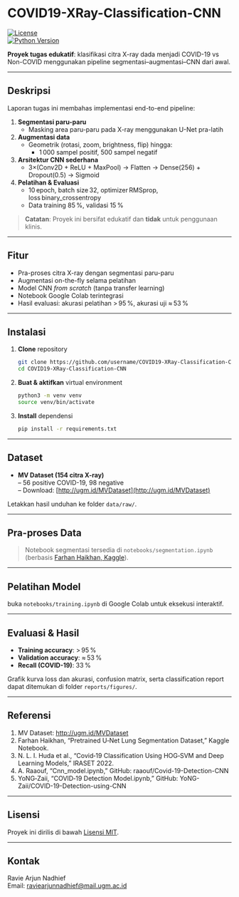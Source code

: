 # COVID19-XRay-Classification-CNN

[![License](https://img.shields.io/badge/license-MIT-blue.svg)](LICENSE)  
[![Python Version](https://img.shields.io/badge/python-3.7%2B-yellow.svg)](#requirements)

**Proyek tugas edukatif**: klasifikasi citra X-ray dada menjadi COVID-19 vs Non-COVID menggunakan pipeline segmentasi–augmentasi–CNN dari awal.

---

## Deskripsi

Laporan tugas ini membahas implementasi end-to-end pipeline:

1. **Segmentasi paru-paru**  
   - Masking area paru-paru pada X-ray menggunakan U-Net pra-latih  
2. **Augmentasi data**  
   - Geometrik (rotasi, zoom, brightness, flip) hingga:  
     - 1 000 sampel positif, 500 sampel negatif  
3. **Arsitektur CNN sederhana**  
   - 3×(Conv2D + ReLU + MaxPool) → Flatten → Dense(256) + Dropout(0.5) → Sigmoid  
4. **Pelatihan & Evaluasi**  
   - 10 epoch, batch size 32, optimizer RMSprop, loss binary_crossentropy  
   - Data training 85 %, validasi 15 %  

> **Catatan**: Proyek ini bersifat edukatif dan **tidak** untuk penggunaan klinis.

---

## Fitur

- Pra-proses citra X-ray dengan segmentasi paru-paru  
- Augmentasi on-the-fly selama pelatihan  
- Model CNN *from scratch* (tanpa transfer learning)  
- Notebook Google Colab terintegrasi  
- Hasil evaluasi: akurasi pelatihan > 95 %, akurasi uji ≈ 53 %  

---

## Instalasi

1. **Clone** repository  
   ```bash
   git clone https://github.com/username/COVID19-XRay-Classification-CNN.git
   cd COVID19-XRay-Classification-CNN
   ```

2. **Buat & aktifkan** virtual environment  
   ```bash
   python3 -m venv venv
   source venv/bin/activate
   ```

3. **Install** dependensi  
   ```bash
   pip install -r requirements.txt
   ```

---

## Dataset

- **MV Dataset (154 citra X-ray)**  
  – 56 positive COVID-19, 98 negative  
  – Download: [http://ugm.id/MVDataset](http://ugm.id/MVDataset)  

Letakkan hasil unduhan ke folder `data/raw/`.

---

## Pra-proses Data

> Notebook segmentasi tersedia di `notebooks/segmentation.ipynb` (berbasis [Farhan Haikhan, Kaggle](https://www.kaggle.com/code/farhanhaikhan/pretrained-unet-lung-segmentation-dataset/notebook)).

---

## Pelatihan Model
buka `notebooks/training.ipynb` di Google Colab untuk eksekusi interaktif.

---

## Evaluasi & Hasil

- **Training accuracy**: > 95 %  
- **Validation accuracy**: ≈ 53 %  
- **Recall (COVID-19)**: 33 %  

Grafik kurva loss dan akurasi, confusion matrix, serta classification report dapat ditemukan di folder `reports/figures/`.

---

## Referensi

1. MV Dataset: http://ugm.id/MVDataset  
2. Farhan Haikhan, “Pretrained U‑Net Lung Segmentation Dataset,” Kaggle Notebook.  
3. N. L. I. Huda et al., “Covid‑19 Classification Using HOG‑SVM and Deep Learning Models,” IRASET 2022.  
4. A. Raaouf, “Cnn_model.ipynb,” GitHub: raaouf/Covid-19-Detection-CNN  
5. YoNG‑Zaii, “COVID‑19 Detection Model.ipynb,” GitHub: YoNG-Zaii/COVID-19-Detection-using-CNN  

---

## Lisensi

Proyek ini dirilis di bawah [Lisensi MIT](LICENSE).

---

## Kontak

Ravie Arjun Nadhief  
Email: raviearjunnadhief@mail.ugm.ac.id  
